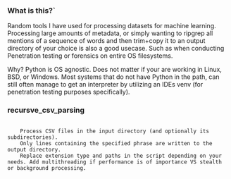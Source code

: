 ### What is this?`


Random tools I have used for processing datasets for machine learning. Processing large amounts of metadata, or simply wanting to ripgrep all mentions of a sequence of words and then trim+copy it to an output directory of your choice is also a good usecase. Such as when conducting Penetration testing or forensics on entire OS filesystems. 

Why? Python is OS agnostic. Does not matter if your are working in Linux, BSD, or Windows. Most systems that do not have Python in the path, can still often manage to get an interpreter by utilizing an IDEs venv (for penetration testing purposes specifically).


### recursve_csv_parsing

```

    Process CSV files in the input directory (and optionally its subdirectories).
    Only lines containing the specified phrase are written to the output directory.
	Replace extension type and paths in the script depending on your needs. Add multithreading if performance is of importance VS stealth or background processing.
    
```
	
	
	
